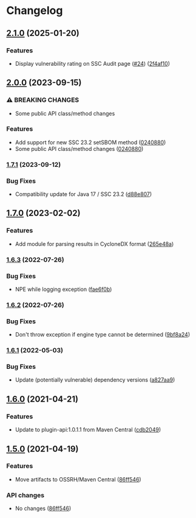 # Changelog

## [2.1.0](https://www.github.com/fortify/fortify-ssc-parser-util/compare/v2.0.0...v2.1.0) (2025-01-20)


### Features

* Display vulnerability rating on SSC Audit page ([#24](https://www.github.com/fortify/fortify-ssc-parser-util/issues/24)) ([2f4af10](https://www.github.com/fortify/fortify-ssc-parser-util/commit/2f4af10f05f2b74a36e90bd52fc287944af9e1aa))

## [2.0.0](https://www.github.com/fortify/fortify-ssc-parser-util/compare/v1.7.1...v2.0.0) (2023-09-15)


### ⚠ BREAKING CHANGES

* Some public API class/method changes

### Features

* Add support for new SSC 23.2 setSBOM method ([0240880](https://www.github.com/fortify/fortify-ssc-parser-util/commit/02408808e66e5e21375974856a50f4592cad9410))
* Some public API class/method changes ([0240880](https://www.github.com/fortify/fortify-ssc-parser-util/commit/02408808e66e5e21375974856a50f4592cad9410))

### [1.7.1](https://www.github.com/fortify/fortify-ssc-parser-util/compare/v1.7.0...v1.7.1) (2023-09-12)


### Bug Fixes

* Compatibility update for Java 17 / SSC 23.2 ([d88e807](https://www.github.com/fortify/fortify-ssc-parser-util/commit/d88e80755dce8ce5f43325e034c44eed3bbd8726))

## [1.7.0](https://www.github.com/fortify/fortify-ssc-parser-util/compare/v1.6.3...v1.7.0) (2023-02-02)


### Features

* Add module for parsing results in CycloneDX format ([265e48a](https://www.github.com/fortify/fortify-ssc-parser-util/commit/265e48ad52e8ad75c92951f14edcf062e6b4cfb8))

### [1.6.3](https://www.github.com/fortify-ps/fortify-ssc-parser-util/compare/v1.6.2...v1.6.3) (2022-07-26)


### Bug Fixes

* NPE while logging exception ([fae6f0b](https://www.github.com/fortify-ps/fortify-ssc-parser-util/commit/fae6f0b17c65313bf20c59968e217e30cbfbb3fd))

### [1.6.2](https://www.github.com/fortify-ps/fortify-ssc-parser-util/compare/v1.6.1...v1.6.2) (2022-07-26)


### Bug Fixes

* Don't throw exception if engine type cannot be determined ([9bf8a24](https://www.github.com/fortify-ps/fortify-ssc-parser-util/commit/9bf8a2419cc913a1def0835bd31d35ea29f7e794))

### [1.6.1](https://www.github.com/fortify-ps/fortify-ssc-parser-util/compare/v1.6.0...v1.6.1) (2022-05-03)


### Bug Fixes

* Update (potentially vulnerable) dependency versions ([a827aa9](https://www.github.com/fortify-ps/fortify-ssc-parser-util/commit/a827aa9d3b9851e6d61d88e0f7101f5aa508d8bb))

## [1.6.0](https://www.github.com/fortify-ps/fortify-ssc-parser-util/compare/v1.5.0...v1.6.0) (2021-04-21)


### Features

* Update to plugin-api:1.0.1.1 from Maven Central ([cdb2049](https://www.github.com/fortify-ps/fortify-ssc-parser-util/commit/cdb2049fd32d4a0911f7145fd3b574adc257f069))

## [1.5.0](https://www.github.com/fortify-ps/fortify-ssc-parser-util/compare/v1.5.0...v1.5.0) (2021-04-19)


### Features

* Move artifacts to OSSRH/Maven Central ([86ff546](https://www.github.com/fortify-ps/fortify-ssc-parser-util/commit/86ff546befe6ed56a291fde14c07b03f952b8ac6))


### API changes

* No changes ([86ff546](https://www.github.com/fortify-ps/fortify-ssc-parser-util/commit/86ff546befe6ed56a291fde14c07b03f952b8ac6))
